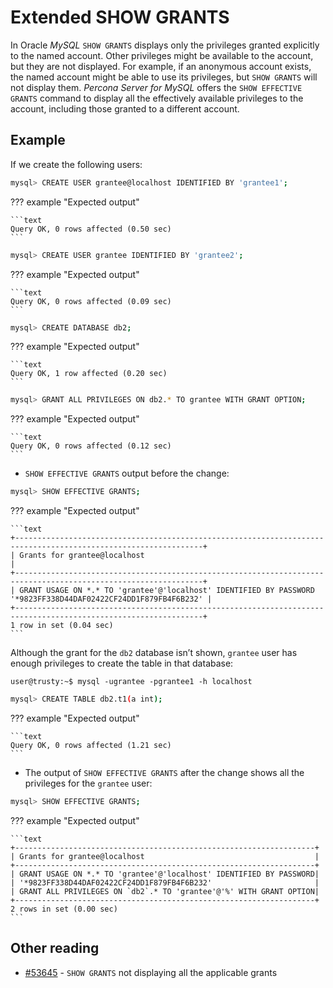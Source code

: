 # Extended SHOW GRANTS

In Oracle *MySQL* `SHOW GRANTS` displays only the privileges granted
explicitly to the named account. Other privileges might be available
to the account, but they are not displayed. For example, if an
anonymous account exists, the named account might be able to use its
privileges, but `SHOW GRANTS` will not display them. *Percona Server for MySQL* offers the `SHOW EFFECTIVE GRANTS` command to display
all the effectively available privileges to the account, including
those granted to a different account.

## Example

If we create the following users:

```{.bash data-prompt="mysql>"}
mysql> CREATE USER grantee@localhost IDENTIFIED BY 'grantee1';
```

??? example "Expected output"

    ```text
    Query OK, 0 rows affected (0.50 sec)
    ```

```{.bash data-prompt="mysql>"}
mysql> CREATE USER grantee IDENTIFIED BY 'grantee2';
```

??? example "Expected output"

    ```text
    Query OK, 0 rows affected (0.09 sec)
    ```

```{.bash data-prompt="mysql>"}
mysql> CREATE DATABASE db2;
```

??? example "Expected output"

    ```text
    Query OK, 1 row affected (0.20 sec)
    ```

```{.bash data-prompt="mysql>"}
mysql> GRANT ALL PRIVILEGES ON db2.* TO grantee WITH GRANT OPTION;
```

??? example "Expected output"

    ```text
    Query OK, 0 rows affected (0.12 sec)
    ```

* `SHOW EFFECTIVE GRANTS` output before the change:

```{.bash data-prompt="mysql>"}
mysql> SHOW EFFECTIVE GRANTS;
```

??? example "Expected output"

    ```text
    +----------------------------------------------------------------------------------------------------------------+
    | Grants for grantee@localhost                                                                                   |
    +----------------------------------------------------------------------------------------------------------------+
    | GRANT USAGE ON *.* TO 'grantee'@'localhost' IDENTIFIED BY PASSWORD '*9823FF338D44DAF02422CF24DD1F879FB4F6B232' |
    +----------------------------------------------------------------------------------------------------------------+
    1 row in set (0.04 sec)
    ```

Although the grant for the `db2` database isn’t shown, `grantee` user has enough privileges to create the table in that database:

```shell
user@trusty:~$ mysql -ugrantee -pgrantee1 -h localhost
```

```{.bash data-prompt="mysql>"}
mysql> CREATE TABLE db2.t1(a int);
```

??? example "Expected output"

    ```text
    Query OK, 0 rows affected (1.21 sec)
    ```

* The output of `SHOW EFFECTIVE GRANTS` after the change shows all
the privileges for the `grantee` user:

```{.bash data-prompt="mysql>"}
mysql> SHOW EFFECTIVE GRANTS;
```

??? example "Expected output"

    ```text
    +-------------------------------------------------------------------+
    | Grants for grantee@localhost                                      |
    +-------------------------------------------------------------------+
    | GRANT USAGE ON *.* TO 'grantee'@'localhost' IDENTIFIED BY PASSWORD|
    | '*9823FF338D44DAF02422CF24DD1F879FB4F6B232'                       |
    | GRANT ALL PRIVILEGES ON `db2`.* TO 'grantee'@'%' WITH GRANT OPTION|
    +-------------------------------------------------------------------+
    2 rows in set (0.00 sec)
    ```
    
## Other reading

* [#53645](https://bugs.mysql.com/bug.php?id=53645) - `SHOW GRANTS` not displaying all the applicable grants
